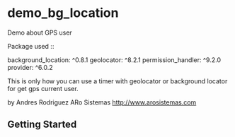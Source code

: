 # demo_bg_location

Demo about GPS user

Package used ::

  background_location: ^0.8.1
  geolocator: ^8.2.1
  permission_handler: ^9.2.0
  provider: ^6.0.2

This is only how you can use a timer with geolocator or background locator for get gps current user.

by Andres Rodriguez
ARo Sistemas
http://www.arosistemas.com

## Getting Started

